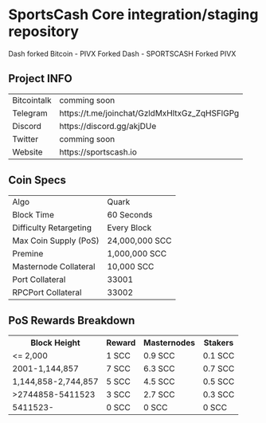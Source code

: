 SportsCash Core integration/staging repository
=====================================
Dash forked Bitcoin - PIVX Forked Dash - SPORTSCASH Forked PIVX
## Project INFO ##

<table>
<tr><td>Bitcointalk</td><td>comming soon</td></tr>
<tr><td>Telegram</td><td>https://t.me/joinchat/GzldMxHltxGz_ZqHSFlGPg</td></tr>
<tr><td>Discord</td><td>https://discord.gg/akjDUe</td></tr>
<tr><td>Twitter</td><td>comming soon</td></tr>
<tr><td>Website</td><td>https://sportscash.io</td></tr>
</table>

## Coin Specs ##
<table>
<tr><td>Algo</td><td>Quark</td></tr>
<tr><td>Block Time</td><td>60 Seconds</td></tr>
<tr><td>Difficulty Retargeting</td><td>Every Block</td></tr>
<tr><td>Max Coin Supply (PoS)</td><td>24,000,000 SCC</td></tr>
<tr><td>Premine</td><td>1,000,000 SCC</td></tr>
<tr><td>Masternode Collateral</td><td>10,000 SCC</td></tr>
<tr><td>Port Collateral</td><td>33001</td></tr>
<tr><td>RPCPort Collateral</td><td>33002</td></tr>
</table>

## PoS Rewards Breakdown ##

<table>
<th>Block Height</th><th>Reward</th><th>Masternodes</th><th>Stakers</th>
<tr><td><= 2,000</td><td>1 SCC</td><td>0.9 SCC</td><td>0.1 SCC</td></tr>
<tr><td>2001-1,144,857</td><td>7 SCC</td><td>6.3 SCC</td><td>0.7 SCC</td></tr>
<tr><td>1,144,858-2,744,857</td><td>5 SCC</td><td>4.5 SCC</td><td>0.5 SCC</td></tr>
<tr><td>>2744858-5411523</td><td>3 SCC</td><td>2.7 SCC</td><td>0.3 SCC</td></tr>
<tr><td>5411523- </td><td>0 SCC</td><td>0 SCC</td><td>0 SCC</td></tr>
</table>
